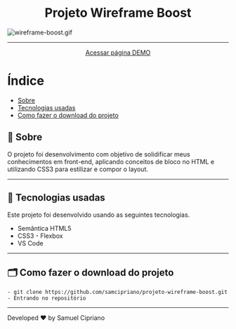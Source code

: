 <h1 align="center">Projeto Wireframe Boost</h1>

![wireframe-boost.gif](./img/wireframe-boost.gif)

---

<p align="center">
    <a href="https://samcipriano.github.io/projeto-wireframe-boost/" target="_blank">
    <span>Acessar página DEMO</span>
    </a>
</p>

# Índice

- [Sobre](#-sobre)
- [Tecnologias usadas](#-tecnologias-usadas)
- [Como fazer o download do projeto](#-como-fazer-o-download-do-projeto)

## 🔖 Sobre

O projeto foi desenvolvimento com objetivo de solidificar meus conhecimentos em front-end, aplicando conceitos de bloco no HTML e utilizando CSS3 para estilizar e compor o layout.

---

## 🚀 Tecnologias usadas

Este projeto foi desenvolvido usando as seguintes tecnologias.

- Semântica HTML5 
- CSS3 - Flexbox
- VS Code

---

## 🗂 Como fazer o download do projeto

    - git clone https://github.com/samcipriano/projeto-wireframe-boost.git
    - Entrando no repositório
   
---

Developed ❤ by Samuel Cipriano